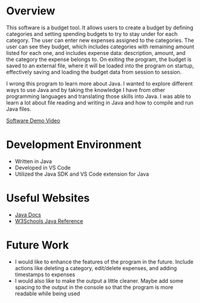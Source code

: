 # Overview

This software is a budget tool. It allows users to create a budget by defining categories and setting spending budgets to try to stay under for each category. The user can enter new expenses assigned to the categories. The user can see they budget, which includes categories with remaining amount listed for each one, and includes expense data: description, amount, and the category the expense belongs to. On exiting the program, the budget is saved to an external file, where it will be loaded into the program on startup, effectively saving and loading the budget data from session to session.

I wrong this program to learn more about Java. I wanted to explore different ways to use Java and by taking the knowledge I have from other programming languages and translating those skills into Java. I was able to learn a lot about file reading and writing in Java and how to compile and run Java files.

[Software Demo Video](http://youtube.link.goes.here)

# Development Environment

- Written in Java 
- Developed in VS Code 
- Utilized the Java SDK and VS Code extension for Java

# Useful Websites

- [Java Docs](https://docs.oracle.com/javase/8/docs/technotes/tools/windows/toc.html)
- [W3Schools Java Reference](https://www.w3schools.com/java/java_ref_reference.asp)

# Future Work

- I would like to enhance the features of the program in the future. Include actions like deleting a category, edit/delete expenses, and adding timestamps to expenses
- I would also like to make the output a little cleaner. Maybe add some spacing to the output in the console so that the program is more readable while being used
